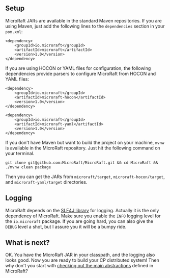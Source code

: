 
## Setup

MicroRaft JARs are available in the standard Maven repositories. If you are 
using Maven, just add the following lines to the `dependencies` section in 
your `pom.xml`:

~~~~{.xml}
<dependency>
    <groupId>io.microraft</groupId>
    <artifactId>microraft</artifactId>
    <version>1.0</version>
</dependency>
~~~~

If you are using HOCON or YAML files for configuration, the following 
dependencies provide parsers to configure MicroRaft from HOCON and YAML files:

~~~~{.xml}
<dependency>
	<groupId>io.microraft</groupId>
	<artifactId>microraft-hocon</artifactId>
	<version>1.0</version>
</dependency>
~~~~

~~~~{.xml}
<dependency>
	<groupId>io.microraft</groupId>
	<artifactId>microraft-yaml</artifactId>
	<version>1.0</version>
</dependency>
~~~~

If you don't have Maven but want to build the project on your machine, `mvnw` 
is available in the MicroRaft repository. Just hit the following command on
your terminal. 
```
git clone git@github.com:MicroRaft/MicroRaft.git && cd MicroRaft && ./mvnw clean package
``` 
Then you can get the JARs from `microraft/target`, `microraft-hocon/target`, 
and `microraft-yaml/target` directories. 


## Logging

MicroRaft depends on the 
<a href="http://www.slf4j.org/" target="_blank">SLF4J library</a> for logging. 
Actually it is the only dependency of MicroRaft. Make sure you enable the 
`INFO` logging level for the `io.microraft` package. If you are going hard, you 
can also give the `DEBUG` level a shot, but I assure you it will be a bumpy 
ride.


## What is next?

OK. You have the MicroRaft JAR in your classpath, and the logging also looks
good. Now you are ready to build your CP distributed system! Then why don't
you start with [checking out the main abstractions](apis-and-main-abstractions.md) 
defined in MicroRaft?   
